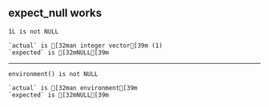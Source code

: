 ## expect_null works

    1L is not NULL
    
    `actual` is [32man integer vector[39m (1)
    `expected` is [32mNULL[39m

---

    environment() is not NULL
    
    `actual` is [32man environment[39m
    `expected` is [32mNULL[39m

